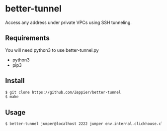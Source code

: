 
# better-tunnel

Access any address under private VPCs using SSH tunneling.

Requirements
------------
You will need python3 to use better-tunnel.py

* python3
* pip3

Install
-------

```bash
$ git clone https://github.com/Zeppier/better-tunnel
$ make
```

Usage
-----

```bash
$ better-tunnel jumper@localhost 2222 jumper env.internal.clickhouse.cloud:8443
```

